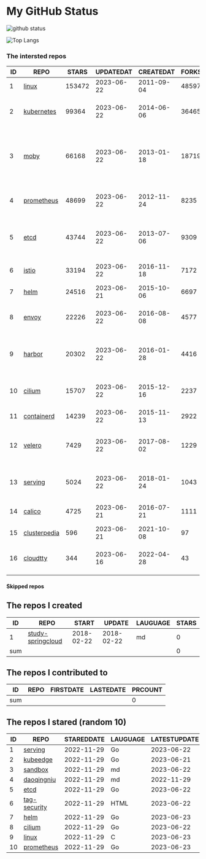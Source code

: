 # My GitHub Status

<img src="https://github-readme-stats-1.yihong0618.vercel.app/api?username=daoqingniu&show_icons=true&&&hide_title=true&count_private=true" alt="github status" />

![Top Langs](https://github-readme-stats-1.yihong0618.vercel.app/api/top-langs/?username=daoqingniu&layout=compact)

<!--START_SECTION:github_repos-->
### The intersted repos
| ID |                              REPO                               | STARS  | UPDATEDAT  | CREATEDAT  | FORKSCOUNT |                                              DESCRIPTIONS                                              |
|----|-----------------------------------------------------------------|--------|------------|------------|------------|--------------------------------------------------------------------------------------------------------|
|  1 | [linux](https://github.com/torvalds/linux)                      | 153472 | 2023-06-22 | 2011-09-04 |      48597 | Linux kernel source tree                                                                               |
|  2 | [kubernetes](https://github.com/kubernetes/kubernetes)          |  99364 | 2023-06-22 | 2014-06-06 |      36465 | Production-Grade Container Scheduling and Management                                                   |
|  3 | [moby](https://github.com/moby/moby)                            |  66168 | 2023-06-22 | 2013-01-18 |      18719 | Moby Project - a collaborative project for the container ecosystem to assemble container-based systems |
|  4 | [prometheus](https://github.com/prometheus/prometheus)          |  48699 | 2023-06-22 | 2012-11-24 |       8235 | The Prometheus monitoring system and time series database.                                             |
|  5 | [etcd](https://github.com/etcd-io/etcd)                         |  43744 | 2023-06-22 | 2013-07-06 |       9309 | Distributed reliable key-value store for the most critical data of a distributed system                |
|  6 | [istio](https://github.com/istio/istio)                         |  33194 | 2023-06-22 | 2016-11-18 |       7172 | Connect, secure, control, and observe services.                                                        |
|  7 | [helm](https://github.com/helm/helm)                            |  24516 | 2023-06-21 | 2015-10-06 |       6697 | The Kubernetes Package Manager                                                                         |
|  8 | [envoy](https://github.com/envoyproxy/envoy)                    |  22226 | 2023-06-22 | 2016-08-08 |       4577 | Cloud-native high-performance edge/middle/service proxy                                                |
|  9 | [harbor](https://github.com/goharbor/harbor)                    |  20302 | 2023-06-22 | 2016-01-28 |       4416 | An open source trusted cloud native registry project that stores, signs, and scans content.            |
| 10 | [cilium](https://github.com/cilium/cilium)                      |  15707 | 2023-06-22 | 2015-12-16 |       2237 | eBPF-based Networking, Security, and Observability                                                     |
| 11 | [containerd](https://github.com/containerd/containerd)          |  14239 | 2023-06-22 | 2015-11-13 |       2922 | An open and reliable container runtime                                                                 |
| 12 | [velero](https://github.com/vmware-tanzu/velero)                |   7429 | 2023-06-22 | 2017-08-02 |       1229 | Backup and migrate Kubernetes applications and their persistent volumes                                |
| 13 | [serving](https://github.com/knative/serving)                   |   5024 | 2023-06-22 | 2018-01-24 |       1043 | Kubernetes-based, scale-to-zero, request-driven compute                                                |
| 14 | [calico](https://github.com/projectcalico/calico)               |   4725 | 2023-06-21 | 2016-07-21 |       1111 | Cloud native networking and network security                                                           |
| 15 | [clusterpedia](https://github.com/clusterpedia-io/clusterpedia) |    596 | 2023-06-21 | 2021-10-08 |         97 | The Encyclopedia of Kubernetes clusters                                                                |
| 16 | [cloudtty](https://github.com/cloudtty/cloudtty)                |    344 | 2023-06-16 | 2022-04-28 |         43 | A Friendly Kubernetes CloudShell (Web Terminal) !                                                      |



#### Skipped repos
<!--END_SECTION:github_repos-->

<!--START_SECTION:my_github-->
## The repos I created
| ID  |                                 REPO                                 |   START    |   UPDATE   | LAUGUAGE | STARS |
|-----|----------------------------------------------------------------------|------------|------------|----------|-------|
|   1 | [study-springcloud](https://github.com/daoqingniu/study-springcloud) | 2018-02-22 | 2018-02-22 | md       |     0 |
| sum |                                                                      |            |            |          |     0 |

## The repos I contributed to
| ID  | REPO | FIRSTDATE | LASTEDATE | PRCOUNT |
|-----|------|-----------|-----------|---------|
| sum |      |           |           |       0 |

## The repos I stared (random 10)
| ID |                          REPO                          | STAREDDATE | LAUGUAGE | LATESTUPDATE |
|----|--------------------------------------------------------|------------|----------|--------------|
|  1 | [serving](https://github.com/knative/serving)          | 2022-11-29 | Go       | 2023-06-22   |
|  2 | [kubeedge](https://github.com/kubeedge/kubeedge)       | 2022-11-29 | Go       | 2023-06-21   |
|  3 | [sandbox](https://github.com/cncf/sandbox)             | 2022-11-29 | md       | 2023-06-22   |
|  4 | [daoqingniu](https://github.com/daoqingniu/daoqingniu) | 2022-11-29 | md       | 2022-11-29   |
|  5 | [etcd](https://github.com/etcd-io/etcd)                | 2022-11-29 | Go       | 2023-06-22   |
|  6 | [tag-security](https://github.com/cncf/tag-security)   | 2022-11-29 | HTML     | 2023-06-22   |
|  7 | [helm](https://github.com/helm/helm)                   | 2022-11-29 | Go       | 2023-06-23   |
|  8 | [cilium](https://github.com/cilium/cilium)             | 2022-11-29 | Go       | 2023-06-22   |
|  9 | [linux](https://github.com/torvalds/linux)             | 2022-11-29 | C        | 2023-06-23   |
| 10 | [prometheus](https://github.com/prometheus/prometheus) | 2022-11-29 | Go       | 2023-06-23   |

<!--END_SECTION:my_github-->
